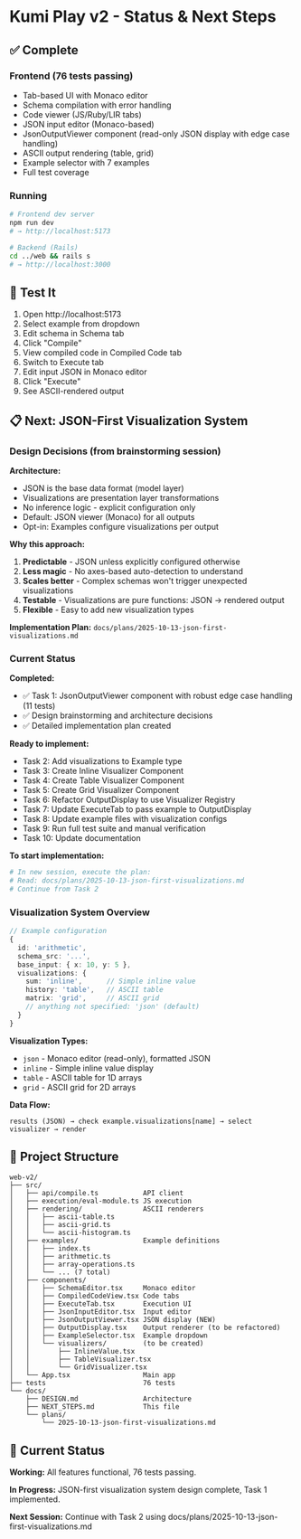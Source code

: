 # Kumi Play v2 - Status & Next Steps

## ✅ Complete

### Frontend (76 tests passing)
- Tab-based UI with Monaco editor
- Schema compilation with error handling
- Code viewer (JS/Ruby/LIR tabs)
- JSON input editor (Monaco-based)
- JsonOutputViewer component (read-only JSON display with edge case handling)
- ASCII output rendering (table, grid)
- Example selector with 7 examples
- Full test coverage

### Running
```bash
# Frontend dev server
npm run dev
# → http://localhost:5173

# Backend (Rails)
cd ../web && rails s
# → http://localhost:3000
```

## 🧪 Test It

1. Open http://localhost:5173
2. Select example from dropdown
3. Edit schema in Schema tab
4. Click "Compile"
5. View compiled code in Compiled Code tab
6. Switch to Execute tab
7. Edit input JSON in Monaco editor
8. Click "Execute"
9. See ASCII-rendered output

## 📋 Next: JSON-First Visualization System

### Design Decisions (from brainstorming session)

**Architecture:**
- JSON is the base data format (model layer)
- Visualizations are presentation layer transformations
- No inference logic - explicit configuration only
- Default: JSON viewer (Monaco) for all outputs
- Opt-in: Examples configure visualizations per output

**Why this approach:**
1. **Predictable** - JSON unless explicitly configured otherwise
2. **Less magic** - No axes-based auto-detection to understand
3. **Scales better** - Complex schemas won't trigger unexpected visualizations
4. **Testable** - Visualizations are pure functions: JSON → rendered output
5. **Flexible** - Easy to add new visualization types

**Implementation Plan:** `docs/plans/2025-10-13-json-first-visualizations.md`

### Current Status

**Completed:**
- ✅ Task 1: JsonOutputViewer component with robust edge case handling (11 tests)
- ✅ Design brainstorming and architecture decisions
- ✅ Detailed implementation plan created

**Ready to implement:**
- Task 2: Add visualizations to Example type
- Task 3: Create Inline Visualizer Component
- Task 4: Create Table Visualizer Component
- Task 5: Create Grid Visualizer Component
- Task 6: Refactor OutputDisplay to use Visualizer Registry
- Task 7: Update ExecuteTab to pass example to OutputDisplay
- Task 8: Update example files with visualization configs
- Task 9: Run full test suite and manual verification
- Task 10: Update documentation

**To start implementation:**
```bash
# In new session, execute the plan:
# Read: docs/plans/2025-10-13-json-first-visualizations.md
# Continue from Task 2
```

### Visualization System Overview

```typescript
// Example configuration
{
  id: 'arithmetic',
  schema_src: '...',
  base_input: { x: 10, y: 5 },
  visualizations: {
    sum: 'inline',      // Simple inline value
    history: 'table',   // ASCII table
    matrix: 'grid',     // ASCII grid
    // anything not specified: 'json' (default)
  }
}
```

**Visualization Types:**
- `json` - Monaco editor (read-only), formatted JSON
- `inline` - Simple inline value display
- `table` - ASCII table for 1D arrays
- `grid` - ASCII grid for 2D arrays

**Data Flow:**
```
results (JSON) → check example.visualizations[name] → select visualizer → render
```

## 📁 Project Structure

```
web-v2/
├── src/
│   ├── api/compile.ts           API client
│   ├── execution/eval-module.ts JS execution
│   ├── rendering/               ASCII renderers
│   │   ├── ascii-table.ts
│   │   ├── ascii-grid.ts
│   │   └── ascii-histogram.ts
│   ├── examples/                Example definitions
│   │   ├── index.ts
│   │   ├── arithmetic.ts
│   │   ├── array-operations.ts
│   │   └── ... (7 total)
│   ├── components/
│   │   ├── SchemaEditor.tsx     Monaco editor
│   │   ├── CompiledCodeView.tsx Code tabs
│   │   ├── ExecuteTab.tsx       Execution UI
│   │   ├── JsonInputEditor.tsx  Input editor
│   │   ├── JsonOutputViewer.tsx JSON display (NEW)
│   │   ├── OutputDisplay.tsx    Output renderer (to be refactored)
│   │   ├── ExampleSelector.tsx  Example dropdown
│   │   └── visualizers/         (to be created)
│   │       ├── InlineValue.tsx
│   │       ├── TableVisualizer.tsx
│   │       └── GridVisualizer.tsx
│   └── App.tsx                  Main app
├── tests                        76 tests
└── docs/
    ├── DESIGN.md                Architecture
    ├── NEXT_STEPS.md            This file
    └── plans/
        └── 2025-10-13-json-first-visualizations.md

```

## 🎯 Current Status

**Working:** All features functional, 76 tests passing.

**In Progress:** JSON-first visualization system design complete, Task 1 implemented.

**Next Session:** Continue with Task 2 using docs/plans/2025-10-13-json-first-visualizations.md
